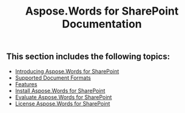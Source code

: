 ﻿---
title: Aspose.Words for SharePoint Documentation
second_title: Aspose.Words for SharePoint
articleTitle: Aspose.Words for SharePoint Documentation
linktitle: Aspose.Words for SharePoint Documentation
description: "Installation, licensing, limitations and feature details of the Aspose.Words for SharePoint."
type: docs
weight: 10
url: /sharepoint/aspose-words-for-sharepoint-documentation/
aliases: [/sharepoint/aspose-words-for-sharepoint-api-reference/]
---

## This section includes the following topics:

- [Introducing Aspose.Words for SharePoint](/words/sharepoint/introducing-aspose-words-for-sharepoint/)
- [Supported Document Formats](/words/sharepoint/supported-document-formats/)
- [Features](/words/sharepoint/features/)
- [Install Aspose.Words for SharePoint](/words/sharepoint/install-aspose-words-for-sharepoint/)
- [Evaluate Aspose.Words for SharePoint](/words/sharepoint/evaluate-aspose-words-for-sharepoint/)
- [License Aspose.Words for SharePoint](/words/sharepoint/license-aspose-words-for-sharepoint/)

